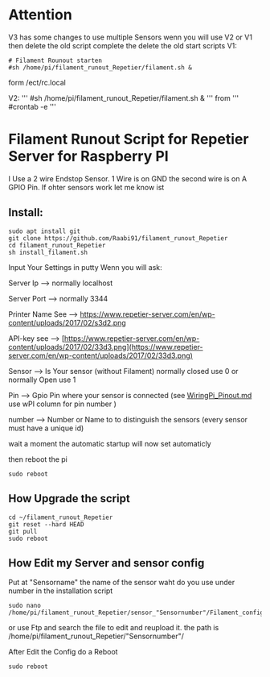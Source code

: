 # Attention

V3 has some changes to use multiple Sensors wenn you will use  V2 or V1 then delete the old script complete
the delete the old start scripts
V1:
```
# Filament Rounout starten
#sh /home/pi/filament_runout_Repetier/filament.sh &
```

form /ect/rc.local

V2:
'''
#sh /home/pi/filament_runout_Repetier/filament.sh &
'''
from 
'''
#crontab -e
'''

# Filament Runout Script for Repetier Server for Raspberry PI

I Use a 2 wire Endstop Sensor. 1 Wire is on GND the second wire is on A GPIO Pin.
If ohter sensors work let me know ist

## Install:
```
sudo apt install git
git clone https://github.com/Raabi91/filament_runout_Repetier
cd filament_runout_Repetier
sh install_filament.sh
```

Input Your Settings in putty Wenn you will ask:



Server Ip --> normally localhost

Server Port --> normally 3344

Printer Name See --> https://www.repetier-server.com/en/wp-content/uploads/2017/02/s3d2.png

API-key see --> [https://www.repetier-server.com/en/wp-content/uploads/2017/02/33d3.png](https://www.repetier-server.com/en/wp-content/uploads/2017/02/33d3.png)

Sensor --> Is Your sensor (without Filament) normally closed use 0 or normally Open use 1

Pin --> Gpio Pin where your sensor is connected (see [WiringPi_Pinout.md](https://github.com/Raabi91/filament_runout_Repetier/blob/master/WiringPi_Pinout.md) use wPI column for pin number )

number  --> Number or Name to to distinguish the sensors (every sensor must have a unique id)

wait a moment the automatic startup will now set automaticly

then reboot the pi
```
sudo reboot
```

## How Upgrade the script
```
cd ~/filament_runout_Repetier
git reset --hard HEAD
git pull
sudo reboot
```


## How Edit my Server and sensor config

Put at "Sensorname" the name of the sensor waht do you use under number in the installation script

```
sudo nano /home/pi/filament_runout_Repetier/sensor_"Sensornumber"/Filament_config.sh

```
or use Ftp and search the file to edit and reupload it. the path is /home/pi/filament_runout_Repetier/"Sensornumber"/

After Edit the Config do a Reboot

```
sudo reboot
```
